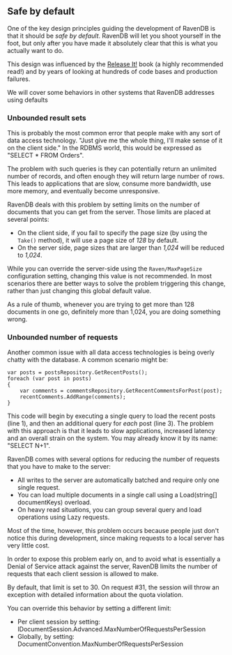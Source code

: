 
## Safe by default

One of the key design principles guiding the development of RavenDB is that it should be *safe by default*. RavenDB will let you shoot yourself in the foot, but only after you have made it absolutely clear that this is what you actually want to do.

This design was influenced by the [Release It!](http://pragprog.com/book/mnee/release-it) book (a highly recommended read!) and by years of looking at hundreds of code bases and production failures.

We will cover some behaviors in other systems that RavenDB addresses using defaults

### Unbounded result sets

This is probably the most common error that people make with any sort of data access technology. "Just give me the whole thing, I'll make sense of it on the client side." In the RDBMS world, this would be expressed as "SELECT * FROM Orders".

The problem with such queries is they can potentially return an unlimited number of records, and often enough they will return large number of rows. This leads to applications that are slow, consume more bandwidth, use more memory, and eventually become unresponsive.

RavenDB deals with this problem by setting limits on the number of documents that you can get from the server. Those limits are placed at several points:

* On the client side, if you fail to specify the page size (by using the `Take()` method), it will use a page size of _128_ by default.
* On the server side, page sizes that are larger than _1,024_ will be reduced to _1,024_.

While you can override the server-side using the `Raven/MaxPageSize` configuration setting, changing this value is not recommended. In most scenarios there are better ways to solve the problem triggering this change, rather than just changing this global default value.

As a rule of thumb, whenever you are trying to get more than 128 documents in one go, definitely more than 1,024, you are doing something wrong.

### Unbounded number of requests

Another common issue with all data access technologies is being overly chatty with the database. A common scenario might be:

	var posts = postsRepository.GetRecentPosts();
	foreach (var post in posts)
	{
		var comments = commentsRepository.GetRecentCommentsForPost(post);
		recentComments.AddRange(comments);
	}

This code will begin by executing a single query to load the recent posts (line 1), and then an additional query for *each* post  (line 3). The problem with this approach is that it leads to slow applications, increased latency and an overall strain on the system. You may already know it by its name: "SELECT N+1".

RavenDB comes with several options for reducing the number of requests that you have to make to the server:

* All writes to the server are automatically batched and require only one single request.
* You can load multiple documents in a single call using a Load(string[] documentKeys) overload.
* On heavy read situations, you can group several query and load operations using Lazy requests.

Most of the time, however, this problem occurs because people just don't notice this during development, since making requests to a local server has very little cost.

In order to expose this problem early on, and to avoid what is essentially a Denial of Service attack against the server, RavenDB limits the number of requests that each client session is allowed to make.

By default, that limit is set to 30. On request #31, the session will throw an exception with detailed information about the quota violation.

You can override this behavior by setting a different limit:

* Per client session by setting: IDocumentSession.Advanced.MaxNumberOfRequestsPerSession
* Globally, by setting: DocumentConvention.MaxNumberOfRequestsPerSession